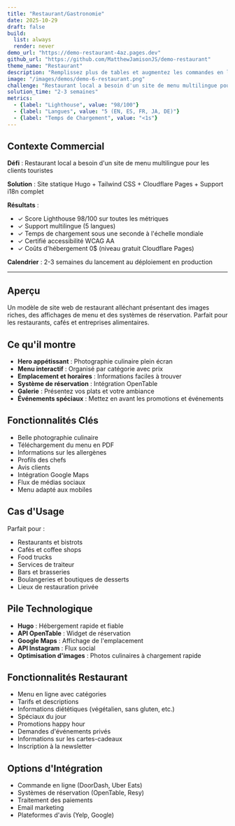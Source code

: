 ```yaml
---
title: "Restaurant/Gastronomie"
date: 2025-10-29
draft: false
build:
  list: always
  render: never
demo_url: "https://demo-restaurant-4az.pages.dev"
github_url: "https://github.com/MatthewJamisonJS/demo-restaurant"
theme_name: "Restaurant"
description: "Remplissez plus de tables et augmentez les commandes en ligne avec une présence numérique appétissante qui fonctionne en 5 langues. Présentez vos menus magnifiquement, capturez les réservations instantanément et facilitez la commande—tout en renforçant la marque de votre restaurant auprès des touristes et des locaux."
image: "/images/demos/demo-6-restaurant.png"
challenge: "Restaurant local a besoin d'un site de menu multilingue pour les clients touristes"
solution_time: "2-3 semaines"
metrics:
  - {label: "Lighthouse", value: "98/100"}
  - {label: "Langues", value: "5 (EN, ES, FR, JA, DE)"}
  - {label: "Temps de Chargement", value: "<1s"}
---
```


## Contexte Commercial

**Défi** : Restaurant local a besoin d'un site de menu multilingue pour les clients touristes

**Solution** : Site statique Hugo + Tailwind CSS + Cloudflare Pages + Support i18n complet

**Résultats** :
- ✓ Score Lighthouse 98/100 sur toutes les métriques
- ✓ Support multilingue (5 langues)
- ✓ Temps de chargement sous une seconde à l'échelle mondiale
- ✓ Certifié accessibilité WCAG AA
- ✓ Coûts d'hébergement 0$ (niveau gratuit Cloudflare Pages)

**Calendrier** : 2-3 semaines du lancement au déploiement en production

---

## Aperçu

Un modèle de site web de restaurant alléchant présentant des images riches, des affichages de menu et des systèmes de réservation. Parfait pour les restaurants, cafés et entreprises alimentaires.

## Ce qu'il montre

- **Hero appétissant** : Photographie culinaire plein écran
- **Menu interactif** : Organisé par catégorie avec prix
- **Emplacement et horaires** : Informations faciles à trouver
- **Système de réservation** : Intégration OpenTable
- **Galerie** : Présentez vos plats et votre ambiance
- **Événements spéciaux** : Mettez en avant les promotions et événements

## Fonctionnalités Clés

- Belle photographie culinaire
- Téléchargement du menu en PDF
- Informations sur les allergènes
- Profils des chefs
- Avis clients
- Intégration Google Maps
- Flux de médias sociaux
- Menu adapté aux mobiles

## Cas d'Usage

Parfait pour :
- Restaurants et bistrots
- Cafés et coffee shops
- Food trucks
- Services de traiteur
- Bars et brasseries
- Boulangeries et boutiques de desserts
- Lieux de restauration privée

## Pile Technologique

- **Hugo** : Hébergement rapide et fiable
- **API OpenTable** : Widget de réservation
- **Google Maps** : Affichage de l'emplacement
- **API Instagram** : Flux social
- **Optimisation d'images** : Photos culinaires à chargement rapide

## Fonctionnalités Restaurant

- Menu en ligne avec catégories
- Tarifs et descriptions
- Informations diététiques (végétalien, sans gluten, etc.)
- Spéciaux du jour
- Promotions happy hour
- Demandes d'événements privés
- Informations sur les cartes-cadeaux
- Inscription à la newsletter

## Options d'Intégration

- Commande en ligne (DoorDash, Uber Eats)
- Systèmes de réservation (OpenTable, Resy)
- Traitement des paiements
- Email marketing
- Plateformes d'avis (Yelp, Google)
